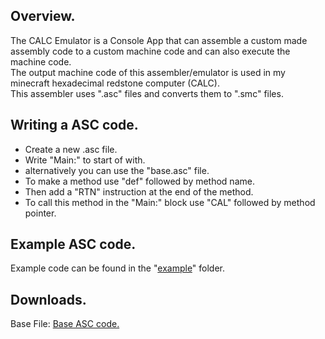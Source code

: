 Overview.
-
The CALC Emulator is a Console App that can assemble a custom made assembly code to a custom machine code and can also execute the machine code. <br>
The output machine code of this assembler/emulator is used in my minecraft hexadecimal redstone computer (CALC). <br>
This assembler uses ".asc" files and converts them to ".smc" files. <br>

Writing a ASC code.
-
<ul class="a">
  <li>Create a new .asc file.</li>
  <li>Write "Main:" to start of with.</li>
  <li>alternatively you can use the "base.asc" file.</li>
  <li>To make a method use "def" followed by method name.</li>
  <li>Then add a "RTN" instruction at the end of the method.</li>
  <li>To call this method in the "Main:" block use "CAL" followed by method pointer.</li>
</ul>

Example ASC code.
-
Example code can be found in the "<a href="CALC-Emulator/example">example</a>" folder.

Downloads.
-
Base File: <a href="base.asc" download="base.asc">Base ASC code.</a><br>
